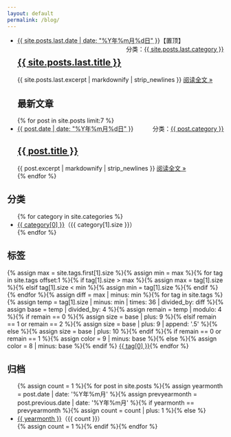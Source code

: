 ```yaml
---
layout: default
permalink: /blog/
---
```

<div class="home-left">
  <ul class="post-list">
    <li>
      <span class="post-meta"><abbr title="{{ site.posts.last.date | date_to_xmlschema }}">{{ site.posts.last.date | date: "%Y年%m月%d日" }}</abbr>【置顶】</span>
      <span style="float:right">分类：<a class="category" href="{{ site.category }}#{{ site.posts.last.category }}">{{ site.posts.last.category }}</a></span>
      <h2>
        <a class="post-link" href="{{ site.posts.last.url }}">{{ site.posts.last.title }}</a>
      </h2>
      {{ site.posts.last.excerpt | markdownify | strip_newlines }}
      <span><a class="readmore" href="{{ site.posts.last.url }}">阅读全文 &raquo;</a></span>
    </li>
    <h2 class="page-heading">最新文章</h2>{% for post in site.posts limit:7 %}
    <li>
      <span class="post-meta"><abbr title="{{ post.date | date_to_xmlschema }}">{{ post.date | date: "%Y年%m月%d日" }}</abbr></span>
      <span style="float:right">分类：<a class="category" href="{{ site.category }}#{{ post.category }}">{{ post.category }}</a></span>
      <h2>
        <a class="post-link" href="{{ post.url }}">{{ post.title }}</a>
      </h2>
      {{ post.excerpt | markdownify | strip_newlines }}
      <span><a class="readmore" href="{{ post.url }}">阅读全文 &raquo;</a></span>
    </li>{% endfor %}
  </ul>
</div>

<div class="home-right">
  <div id="category">
    <h2>分类</h2>
    <ul>{% for category in site.categories %}
      <li><a href="{{ site.category }}#{{ category[0] }}">{{ category[0] }}</a>（{{ category[1].size }}）</li>{% endfor %}
    </ul>
  </div>
  <div id="tagcloud">
    <h2>标签</h2>{% assign max = site.tags.first[1].size %}{% assign min = max %}{% for tag in site.tags offset:1 %}{% if tag[1].size > max %}{% assign max = tag[1].size %}{% elsif tag[1].size < min %}{% assign min = tag[1].size %}{% endif %}{% endfor %}{% assign diff = max | minus: min %}{% for tag in site.tags %}{% assign temp = tag[1].size | minus: min | times: 36 | divided_by: diff %}{% assign base = temp | divided_by: 4 %}{% assign remain = temp | modulo: 4 %}{% if remain == 0 %}{% assign size = base | plus: 9 %}{% elsif remain == 1 or remain == 2 %}{% assign size = base | plus: 9 | append: '.5' %}{% else %}{% assign size = base | plus: 10 %}{% endif %}{% if remain == 0 or remain == 1 %}{% assign color = 9 | minus: base %}{% else %}{% assign color = 8 | minus: base %}{% endif %}
    <a href="{{ site.tag }}#{{ tag[0] }}" style="font-size:{{ size }}pt;color:#{{ color }}{{ color }}{{ color }}">{{ tag[0] }}</a>{% endfor %}
  </div>
  <div id="archive">
    <h2>归档</h2>
    <ul>{% assign count = 1 %}{% for post in site.posts %}{% assign yearmonth = post.date | date: '%Y年%m月' %}{% assign prevyearmonth = post.previous.date | date: '%Y年%m月' %}{% if yearmonth == prevyearmonth %}{% assign count = count | plus: 1 %}{% else %}
      <li><a href="{{ site.archive }}#{{ yearmonth }}">{{ yearmonth }}</a>（{{ count }}）</li>{% assign count = 1 %}{% endif %}{% endfor %}
    </ul>
  </div>
</div>